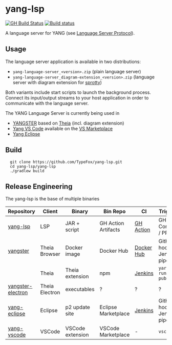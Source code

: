 # yang-lsp

[![GH Build Status](https://github.com/TypeFox/yang-lsp/actions/workflows/main.yml/badge.svg?branch=master)](https://github.com/TypeFox/yang-lsp/actions/workflows/main.yml)
[![Build status](https://ci.appveyor.com/api/projects/status/96eo9k5yo0wtpj50/branch/master?svg=true)](https://ci.appveyor.com/project/kittaakos/yang-lsp/branch/master)

A language server for YANG (see [Language Server Protocol](https://github.com/Microsoft/language-server-protocol)).

## Usage

The language server application is available in two distributions:

- `yang-language-server_<version>.zip` (plain language server)
- `yang-language-server_diagram-extension_<version>.zip` (language server with diagram extension for [sprotty](https://github.com/theia-ide/sprotty))

Both variants include start scripts to launch the background process. Connect its input/output streams to your host application in order to communicate with the language server.

The YANG Language Server is currently being used in

- [YANGSTER](https://github.com/theia-ide/yangster) based on [Theia](https://github.com/theia-ide/theia) (incl. diagram extension)
- [Yang VS Code](https://github.com/TypeFox/yang-vscode) available on the [VS Marketplace](https://marketplace.visualstudio.com/items?itemName=typefox.yang-vscode)
- [Yang Eclipse](https://github.com/theia-ide/yang-eclipse)

## Build

```shell
  git clone https://github.com/TypeFox/yang-lsp.git
  cd yang-lsp/yang-lsp
  ./gradlew build
```

## Release Engineering

The yang-lsp is the base of multiple binaries

| Repository | Client | Binary | Bin Repo | CI  | Trigger |
| ---------- | ------ | ------ | -------- | --- | ------- |
| [yang-lsp](https://github.com/TypeFox/yangs-lsp) | LSP           | JAR + script | GH Action Artifacts | [GH Action](https://github.com/TypeFox/yang-lsp/actions/workflows/main.yml) | GH Commit / PR |
| [yangster](https://github.com/theia-ide/yangster)  | Theia Browser | Docker image | Docker Hub | [Docker Hub](https://hub.docker.com/r/typefox/yangster/builds) | GitHub hook / Jenkins pipeline|
|                                                    | Theia          | Theia extension| npm |  [Jenkins](http://services.typefox.io/open-source/jenkins/job/yangster/) | `yarn run publish` |
| [yangster-electron](https://github.com/theia-ide/yangster-electron) | Theia Electron | executables | ? | ? | ? |
| [yang-eclipse](https://github.com/theia-ide/yang-eclipse) | Eclipse | p2 update site | Eclipse Marketplace | [Jenkins](http://services.typefox.io/open-source/jenkins/job/yang-eclipse/) | GitHub hook / Jenkins pipeline |
| [yang-vscode](https://github.com/TypeFox/yang-vscode) | VSCode | VSCode extension | VSCode Marketplace | - | `vsce` |
